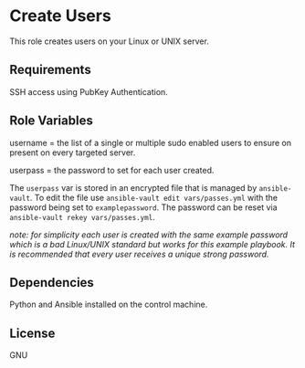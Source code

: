 Create Users
=========
This role creates users on your Linux or UNIX server.


Requirements
------------

SSH access using PubKey Authentication.

Role Variables
--------------

username = the list of a single or multiple sudo enabled users to ensure on present on every targeted server.  

userpass = the password to set for each user created.  

The `userpass` var is stored in an encrypted file that is managed by `ansible-vault`.  To edit the file use `ansible-vault edit vars/passes.yml` with the password being set to `examplepassword`.  The password can be reset via `ansible-vault rekey vars/passes.yml`.

*note: for simplicity each user is created with the same example password which is a bad Linux/UNIX standard but works for this example playbook.  It is recommended that every user receives a unique strong password.*

Dependencies
------------

Python and Ansible installed on the control machine.

License
-------

GNU
